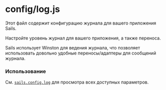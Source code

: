 # config/log.js

Этот файл содержит конфигурацию журнала для вашего приложения Sails.

Настройте уровень журнал для вашего приложения, а также переноса.

Sails использует Winston для ведения журнала, что позволяет использовать довольно удобные переносы/адаптеры для сообщений журнала.

### Использование

См. [`sails.config.log`](https://sailsjs.com/documentation/reference/configuration/sails-config-log) для просмотра всех доступных параметров.

<docmeta name="displayName" value="log.js">
